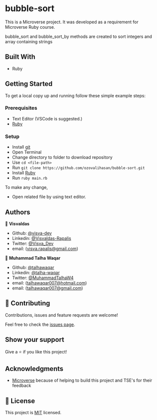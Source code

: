 # bubble-sort

This is a Microverse project. It was developed as a requirement for Microverse Ruby course.

bubble_sort and bubble_sort_by methods are created to sort integers and array containing strings

## Built With

- Ruby

## Getting Started

To get a local copy up and running follow these simple example steps:

### Prerequisites

- Text Editor (VSCode is suggested.)
- [Ruby](https://ruby-doc.org/downloads/)

### Setup

- Install [git](https://git-scm.com/downloads)
- Open Terminal
- Change directory to folder to download repository
- Use `cd <file-path>`
- Run `git clone https://github.com/ozovalihasan/bubble-sort.git`
- Install [Ruby](https://ruby-doc.org/downloads/)
- Run `ruby main.rb`

To make any change,

- Open related file by using text editor.

## Authors

👤 **Visvaldas**

- Github: [@visva-dev](https://github.com/visva-dev)
- Linkedin: [@Visvaldas-Rapalis](https://www.linkedin.com/in/visvaldas-rapalis-009797b9/)
- Twitter: [@Visva_Dev](https://twitter.com/Visva_Dev)
- email: (visva.rapalis@gmail.com)

👤 **Muhammad Talha Waqar**

- Github: [@talhawaqar](https://github.com/talhawaqar)
- Linkedin: [@talha-waqar](https://www.linkedin.com/in/talha-waqar-977257145/)
- Twitter: [@MuhammadTalhaW4](https://twitter.com/MuhammadTalhaW4)
- email: (talhawaqar007@hotmail.com)
- email: (talhawaqar007@gmail.com)

## 🤝 Contributing

Contributions, issues and feature requests are welcome!

Feel free to check the [issues page](issues/).

## Show your support

Give a ⭐️ if you like this project!

## Acknowledgments

- [Microverse](https://www.microverse.org/) because of helping to build this project and TSE's for their feedback

## 📝 License

This project is [MIT](lic.url) licensed.
